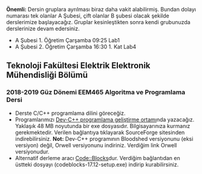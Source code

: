 **Önemli:** Dersin gruplara ayrılması biraz daha vakit alabilirmiş. Bundan dolayı numarası tek olanlar A Şubesi, çift olanlar B şubesi olacak şekilde derslerimize başlayacağız. Gruplar kesinleştikten sonra kendi grubunuzda derslerinize devam edersiniz.
* A Şubesi 1. Öğretim Çarşamba 09:25 Lab1
* A Şubesi 2. Öğretim Çarşamba 16:30 1. Kat Lab4 

## Teknoloji Fakültesi Elektrik Elektronik Mühendisliği Bölümü
### 2018-2019 Güz Dönemi EEM465 **Algoritma ve Programlama** Dersi

* Derste C/C++ programlama dilini göreceğiz.
* Programlarımızı [Dev-C++ programlama geliştirme ortamı](https://sourceforge.net/projects/orwelldevcpp/)nda yazacağız. Yaklaşık 48 MB noyutunda bir exe dosyasıdır. Bilgisayarınıza kurmanız gerekmektedir. Verilen bağlantıya tıklayarak SourceForge sitesinden indirebilirsiniz. **Not:** Dev-C++ programının Bloodshed versiyonunu (eksi versiyon) değil, Orwell versiyonunu indiriniz. Verdiğim link Orwell versiyonudur. 
* Alternatif derleme aracı [Code::Blocks](http://www.codeblocks.org/downloads/binaries)dur. Verdiğim bağlantıdan en üstteki dosyayı (codeblocks-17.12-setup.exe) indirip kurabilirsiniz.

